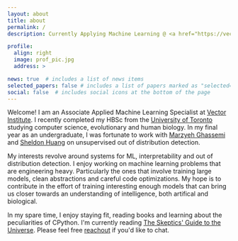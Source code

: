 ```yaml
---
layout: about
title: about
permalink: /
description: Currently Applying Machine Learning @ <a href="https://vectorinstitute.ai/">Vector Institute</a>.

profile:
  align: right
  image: prof_pic.jpg
  address: >

news: true  # includes a list of news items
selected_papers: false # includes a list of papers marked as "selected={true}"
social: false  # includes social icons at the bottom of the page
---
```


Welcome! I am an Associate Applied Machine Learning Specialist at [Vector Institute](https://vectorinstitute.ai/). I recently completed my HBSc from the [University of Toronto](https://www.utoronto.ca/) studying computer science, evolutionary and human biology. In my final year as an undergraduate, I was fortunate to work with [Marzyeh Ghassemi](https://healthyml.org/marzyeh/) and [Sheldon Huang](https://www.cs.toronto.edu/~huang/) on unsupervised out of distribution detection.

My interests revolve around systems for ML, interpretability and out of distribution detection. I enjoy working on machine learning problems that are engineering heavy. Particularly the ones that involve training large models, clean abstractions and careful code optimizations. My hope is to contribute in the effort of training interesting enough models that can bring us closer towards an understanding of intelligence, both artifical and biological. 

In my spare time, I enjoy staying fit, reading books and learning about the peculiarities of CPython. I'm currently reading [The Skeptics' Guide to the Universe](https://en.wikipedia.org/wiki/The_Skeptics%27_Guide_to_the_Universe_(book)). Please feel free [reachout](mailto:gshensvm@gmail.com) if you'd like to chat.
